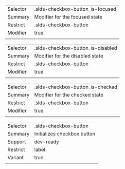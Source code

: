 
|  |  |
|-------|-------|
| Selector | .slds-checkbox-button_is-focused |
| Summary | Modifier for the focused state |
| Restrict | .slds-checkbox-button |
| Modifier | true |
|  |  |


|  |  |
|-------|-------|
| Selector | .slds-checkbox-button_is-disabled |
| Summary | Modifier for the disabled state |
| Restrict | .slds-checkbox-button |
| Modifier | true |
|  |  |


|  |  |
|-------|-------|
| Selector | .slds-checkbox-button_is-checked |
| Summary | Modifier for the checked state |
| Restrict | .slds-checkbox-button |
| Modifier | true |
|  |  |


|  |  |
|-------|-------|
| Selector | .slds-checkbox-button |
| Summary | Initializes checkbox button |
| Support | dev-ready |
| Restrict | label |
| Variant | true |
|  |  |

